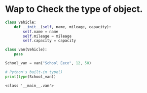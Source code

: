 # Wap to Check the type of object.


```python
class Vehicle:
    def __init__(self, name, mileage, capacity):
        self.name = name
        self.mileage = mileage
        self.capacity = capacity

class van(Vehicle):
    pass

School_van = van("School Eeco", 12, 50)

# Python's built-in type()
print(type(School_van))
```

    <class '__main__.van'>
    


```python

```
